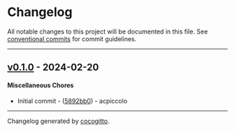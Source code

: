 # Changelog
All notable changes to this project will be documented in this file. See [conventional commits](https://www.conventionalcommits.org/) for commit guidelines.

- - -
## [v0.1.0](https://github.com/x-software-com/mxl-base/compare/4a110e7c74dd889e51439c69507517bcf2df08da..v0.1.0) - 2024-02-20
#### Miscellaneous Chores
- Initial commit - ([5892bb0](https://github.com/x-software-com/mxl-base/commit/5892bb00b1cd548c0350238dc4b7c1253071e090)) - acpiccolo

- - -

Changelog generated by [cocogitto](https://github.com/cocogitto/cocogitto).